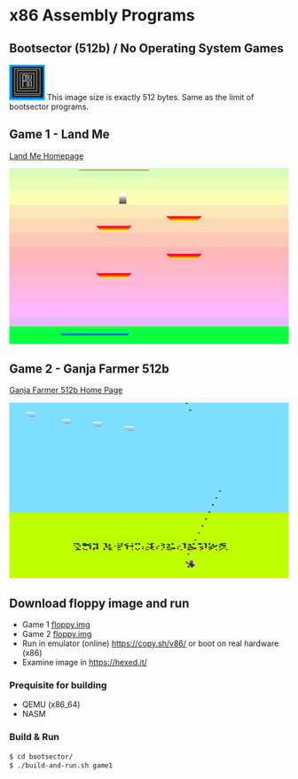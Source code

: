 # x86 Assembly Programs

## Bootsector (512b) / No Operating System Games
![512 bytes image](bootsector/resources/512bytes.gif)
This image size is exactly 512 bytes. Same as the limit of bootsector programs.

## Game 1 - Land Me
[Land Me Homepage](bootsector/game1/)

![Game 1 Level 1](bootsector/game1/game1-level1.png)

## Game 2 - Ganja Farmer 512b
[Ganja Farmer 512b Home Page](bootsector/game1/)

![Game 2 Level 1](bootsector/game2/game2-screen1.png)

## Download floppy image and run
- Game 1 [floppy.img](bootsector/game1/floppy.img)
- Game 2 [floppy.img](bootsector/game2/floppy.img)
- Run in emulator (online) https://copy.sh/v86/ or boot on real hardware (x86)
- Examine image in https://hexed.it/


### Prequisite for building
- QEMU (x86_64)
- NASM

### Build & Run
```
$ cd bootsector/
$ ./build-and-run.sh game1
```